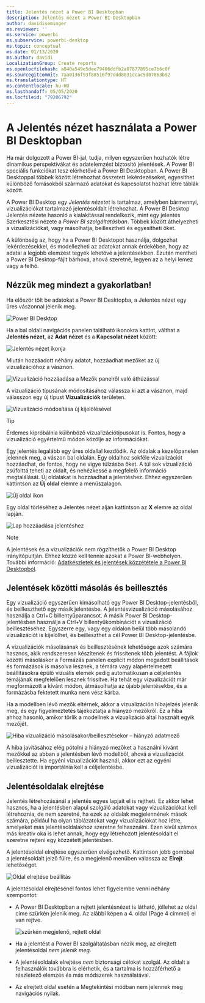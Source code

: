 ```yaml
---
title: Jelentés nézet a Power BI Desktopban
description: Jelentés nézet a Power BI Desktopban
author: davidiseminger
ms.reviewer: ''
ms.service: powerbi
ms.subservice: powerbi-desktop
ms.topic: conceptual
ms.date: 01/13/2020
ms.author: davidi
LocalizationGroup: Create reports
ms.openlocfilehash: a840a549e5dee79406ddfb2a07877895ce7b6c0f
ms.sourcegitcommit: 7aa0136f93f88516f97ddd8031ccac5d07863b92
ms.translationtype: HT
ms.contentlocale: hu-HU
ms.lasthandoff: 05/05/2020
ms.locfileid: "79206792"
---
```

# <a name="work-with-report-view-in-power-bi-desktop"></a>A Jelentés nézet használata a Power BI Desktopban

Ha már dolgozott a Power BI-jal, tudja, milyen egyszerűen hozhatók létre dinamikus perspektívákat és adatelemzést biztosító jelentések. A Power BI speciális funkciókat tesz elérhetővé a Power BI Desktopban. A Power BI Desktoppal többek között létrehozhat összetett lekérdezéseket, egyesíthet különböző forrásokból származó adatokat és kapcsolatot hozhat létre táblák között.

A Power BI Desktop egy *Jelentés nézetet* is tartalmaz, amelyben bármennyi, vizualizációkat tartalmazó jelentésoldalt létrehozhat. A Power BI Desktop Jelentés nézete hasonló a kialakítással rendelkezik, mint egy jelentés Szerkesztési nézete a *Power BI szolgáltatásban*. Többek között áthelyezheti a vizualizációkat, vagy másolhatja, beillesztheti és egyesítheti őket.

A különbség az, hogy ha a Power BI Desktopot használja, dolgozhat lekérdezésekkel, és modellezheti az adatokat annak érdekében, hogy az adatai a legjobb elemzést tegyék lehetővé a jelentésekben. Ezután mentheti a Power BI Desktop-fájlt bárhová, ahová szeretné, legyen az a helyi lemez vagy a felhő.

## <a name="lets-take-a-look"></a>Nézzük meg mindezt a gyakorlatban!

Ha először tölt be adatokat a Power BI Desktopba, a Jelentés nézet egy üres vászonnal jelenik meg.

![Power BI Desktop](media/desktop-report-view/pbi_reportviewinpbidesigner_reportview.png)

Ha a bal oldali navigációs panelen található ikonokra kattint, válthat a **Jelentés nézet**, az **Adat nézet** és a **Kapcsolat nézet** között:

![Jelentés nézet ikonja](media/desktop-report-view/pbi_reportviewinpbidesigner_changeview.png)

Miután hozzáadott néhány adatot, hozzáadhat mezőket az új vizualizációhoz a vásznon.

![Vizualizáció hozzáadása a Mezők panelről való áthúzással](media/desktop-report-view/pbid_reportview_addvis.gif)

A vizualizáció típusának módosításához válassza ki azt a vásznon, majd válasszon egy új típust **Vizualizációk** területen.

![Vizualizáció módosítása új kijelölésével](media/desktop-report-view/pbid_reportview_changevis.gif)

> [!TIP]
> Érdemes kipróbálnia különböző vizualizációtípusokat is. Fontos, hogy a vizualizáció egyértelmű módon közölje az információkat.

Egy jelentés legalább egy üres oldallal kezdődik. Az oldalak a kezelőpanelen jelennek meg, a vászon bal oldalán. Egy oldalhoz sokféle vizualizációt hozzáadhat, de fontos, hogy ne vigye túlzásba őket. A túl sok vizualizáció zsúfolttá teheti az oldalt, és nehézkessé a megfelelő információ megtalálását. Új oldalakat is hozzáadhat a jelentéshez. Ehhez egyszerűen kattintson az **Új oldal** elemre a menüszalagon.

![Új oldal ikon](media/desktop-report-view/pbidesignerreportviewnewpage.png)

Egy oldal törléséhez a Jelentés nézet alján kattintson az **X** elemre az oldal lapján.

![Lap hozzáadása jelentéshez](media/desktop-report-view/pbi_reportviewinpbidesigner_deletepage.png)

> [!NOTE]
> A jelentések és a vizualizációk nem rögzíthetők a Power BI Desktop irányítópultján. Ehhez közzé kell tennie azokat a Power BI-webhelyen. További információ: [Adatkészletek és jelentések közzététele a Power BI Desktopból](desktop-upload-desktop-files.md).

## <a name="copy-and-paste-between-reports"></a>Jelentések közötti másolás és beillesztés

Egy vizualizáció egyszerűen kimásolható egy Power BI Desktop-jelentésből, és beilleszthető egy másik jelentésbe. A jelentésvizualizáció másolásához használja a Ctrl+C billentyűparancsot. A másik Power BI Desktop-jelentésben használja a Ctrl+V billentyűkombinációt a vizualizáció beillesztéséhez. Egyszerre egy, vagy egy oldalon belül több másolandó vizualizációt is kijelölhet, és beilleszthet a cél Power BI Desktop-jelentésbe.

A vizualizációk másolásának és beillesztésének lehetősége azok számára hasznos, akik rendszeresen készítenek és frissítenek több jelentést. A fájlok közötti másoláskor a Formázás panelen explicit módon megadott beállítások és formázások is másolva lesznek, a témára vagy alapértelmezett beállításokra épülő vizuális elemek pedig automatikusan a céljelentés témájának megfelelően lesznek frissítve. Ha tehát egy vizualizációt már megformázott a kívánt módon, átmásolhatja az újabb jelentésekbe, és a formázásba fektetett munka nem vész kárba.

Ha a modellben lévő mezők eltérnek, akkor a vizualizáción hibajelzés jelenik meg, és egy figyelmeztetés tájékoztatja a hiányzó mezőkről. Ez a hiba ahhoz hasonló, amikor törlik a modellnek a vizualizáció által használt egyik mezőjét.

![Hiba vizualizáció másolásakor/beillesztésekor – hiányzó adatmező](media/desktop-report-view/report-view_07.png)

A hiba javításához elég pótolni a hiányzó mezőket a használni kívánt mezőkkel az abban a jelentésben lévő modellből, ahová a vizualizációt beillesztette. Ha egyéni vizualizációt használ, akkor ezt az egyéni vizualizációt is importálnia kell a céljelentésbe.

## <a name="hide-report-pages"></a>Jelentésoldalak elrejtése

Jelentés létrehozásánál a jelentés egyes lapjait el is rejtheti. Ez akkor lehet hasznos, ha a jelentésben alapul szolgáló adatokat vagy vizualizációkat kell létrehoznia, de nem szeretné, ha ezek az oldalak megjelennének mások számára, például ha olyan táblázatokat vagy vizualizációkat hoz létre, amelyeket más jelentésoldalakhoz szeretne felhasználni. Ezen kívül számos más kreatív oka is lehet annak, hogy egy létrehozott jelentésoldalt el szeretne rejteni egy közzétett jelentésben.

A jelentésoldal elrejtése egyszerűen elvégezhető. Kattintson jobb gombbal a jelentésoldalt jelző fülre, és a megjelenő menüben válassza az **Elrejt** lehetőséget.

![Oldal elrejtése beállítás](media/desktop-report-view/report-view_05.png)

A jelentésoldal elrejtésénél fontos lehet figyelembe venni néhány szempontot:

* A Power BI Desktopban a rejtett jelentésnézet is látható, jóllehet az oldal címe szürkén jelenik meg. Az alábbi képen a 4. oldal (Page 4 címmel) el van rejtve.

    ![szürkén megjelenő, rejtett oldal](media/desktop-report-view/report-view_06.png)

* Ha a jelentést a Power BI szolgáltatásban nézik meg, az elrejtett jelentésoldal *nem jelenik meg*.

* A jelentésoldalak elrejtése *nem* biztonsági célokat szolgál. Az oldalt a felhasználók továbbra is elérhetik, és a tartalma is hozzáférhető a részletező elemzés és más módszerek használatával.

* Az elrejtett oldal esetén a Megtekintési módban nem jelennek meg navigációs nyilak.
